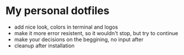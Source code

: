 # My personal dotfiles

- add nice look, colors in terminal and logos
- make it more error resistent, so it wouldn't stop, but try to continue
- make your decisions on the beggining, no input after
- cleanup after installation
